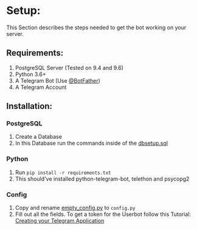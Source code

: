 # Setup:
This Section describes the steps needed to get the bot working on your server.
## Requirements:
1. PostgreSQL Server (Tested on 9.4 and 9.6)
2. Python 3.6+
3. A Telegram Bot (Use [@BotFather](t.me/botfather))
4. A Telegram Account

## Installation:
### PostgreSQL
1. Create a Database
2. In this Database run the commands inside of the [dbsetup.sql](../master/sourukorekuta/dbsetup.sql)
### Python
1. Run `pip install -r requirements.txt`
2. This should've installed python-telegram-bot, telethon and psycopg2
### Config
1. Copy and rename [empty_config.py](../master/sourukorekuta/empty_config.py) to `config.py`
2. Fill out all the fields. To get a token for the Userbot follow this Tutorial: [Creating your Telegram Application](https://core.telegram.org/api/obtaining_api_id)
